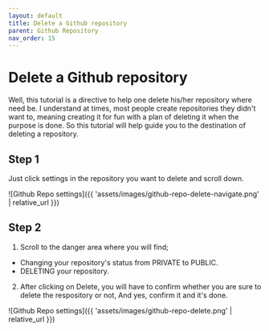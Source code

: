 ```yaml
---
layout: default
title: Delete a Github repository
parent: Github Repository
nav_order: 15
---
```


# Delete a Github repository

Well, this tutorial is a directive to help one delete his/her repository where need be. I understand at times, most people create repositories they didn't want to, meaning creating it for fun with a plan of deleting it when the purpose is done. So this tutorial will help guide you to the destination of deleting a repository.

## Step 1
Just click settings in the repository you want to delete and scroll down.

![Github Repo settings]({{ 'assets/images/github-repo-delete-navigate.png' | relative_url }})

## Step 2
1. Scroll to the danger area where you will find;
- Changing your repository's status from PRIVATE to PUBLIC.
- DELETING your repository.
2. After clicking on Delete, you will have to confirm whether you are sure to delete the respository or not, And yes, confirm it and it's done.

![Github Repo settings]({{ 'assets/images/github-repo-delete.png' | relative_url }})